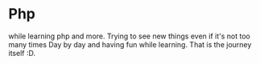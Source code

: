 # Php
while learning php and more. Trying to see new things even if it's not too many times Day by day and having fun while learning. That is the journey itself :D.
